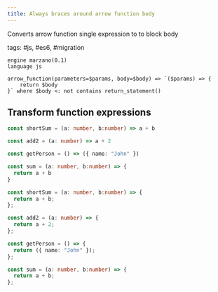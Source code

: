 ```yaml
---
title: Always braces around arrow function body
---
```


Converts arrow function single expression to to block body

tags: #js, #es6, #migration

```grit
engine marzano(0.1)
language js

arrow_function(parameters=$params, body=$body) => `($params) => {
    return $body
}` where $body <: not contains return_statement()
```

## Transform function expressions

```ts
const shortSum = (a: number, b:number) => a + b

const add2 = (a: number) => a + 2 

const getPerson = () => ({ name: "John" })

const sum = (a: number, b:number) => {
  return a + b
}
```

```ts
const shortSum = (a: number, b:number) => {
  return a + b;
};

const add2 = (a: number) => {
  return a + 2;
};

const getPerson = () => {
  return ({ name: "John" });
};

const sum = (a: number, b:number) => {
  return a + b;
};
```
